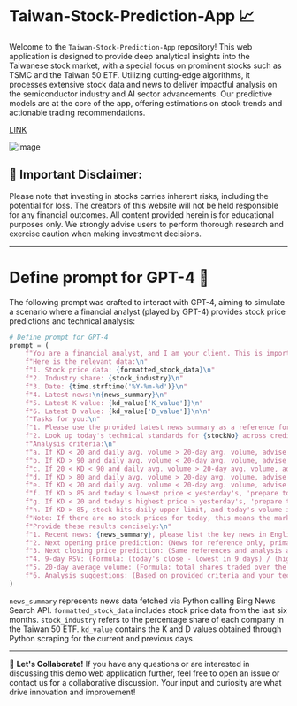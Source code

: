 # Taiwan-Stock-Prediction-App 📈

Welcome to the `Taiwan-Stock-Prediction-App` repository! This web application is designed to provide deep analytical insights into the Taiwanese stock market, with a special focus on prominent stocks such as TSMC and the Taiwan 50 ETF. Utilizing cutting-edge algorithms, it processes extensive stock data and news to deliver impactful analysis on the semiconductor industry and AI sector advancements. Our predictive models are at the core of the app, offering estimations on stock trends and actionable trading recommendations.

[LINK](https://jackyleedesign.github.io/chatGPT4o-taiwan-stocks-prediction/)

![image](https://raw.githubusercontent.com/JackyLeeDesign/chatGPT4o-taiwan-stocks-prediction/main/demo.png)

## 🚨 Important Disclaimer:
Please note that investing in stocks carries inherent risks, including the potential for loss. The creators of this website will not be held responsible for any financial outcomes. All content provided herein is for educational purposes only. We strongly advise users to perform thorough research and exercise caution when making investment decisions.

---

# Define prompt for GPT-4 🤖
The following prompt was crafted to interact with GPT-4, aiming to simulate a scenario where a financial analyst (played by GPT-4) provides stock price predictions and technical analysis:

```python
# Define prompt for GPT-4  
prompt = (  
    f"You are a financial analyst, and I am your client. This is important to me. Predicting failure will result in a loss of my trust. Your job is to provide me with insightful stock predictions and analysis.\n\n"  
    f"Here is the relevant data:\n"  
    f"1. Stock price data: {formatted_stock_data}\n"  
    f"2. Industry share: {stock_industry}\n"  
    f"3. Date: {time.strftime('%Y-%m-%d')}\n"  
    f"4. Latest news:\n{news_summary}\n" 
    f"5. Latest K value: {kd_value['K_value']}\n"  
    f"6. Latest D value: {kd_value['D_value']}\n\n"  
    f"Tasks for you:\n"  
    f"1. Please use the provided latest news summary as a reference for your stock trend analysis."
    f"2. Look up today's technical standards for {stockNo} across credible sources online.\n\n"  
    f"Analysis criteria:\n"  
    f"a. If KD < 20 and daily avg. volume > 20-day avg. volume, advise me to 'prepare to buy'.\n"  
    f"b. If KD > 90 and daily avg. volume < 20-day avg. volume, advise me to 'prepare to sell'.\n"  
    f"c. If 20 < KD < 90 and daily avg. volume > 20-day avg. volume, advise 'continue to observe'.\n"  
    f"d. If KD > 80 and daily avg. volume > 20-day avg. volume, advise 'high-end oscillation'.\n"  
    f"e. If KD < 20 and daily avg. volume < 20-day avg. volume, advise 'low-end oscillation'.\n"  
    f"f. If KD > 85 and today's lowest price < yesterday's, 'prepare to sell'. If the same for prior day, 'sell half'.\n"  
    f"g. If KD < 20 and today's highest price > yesterday's, 'prepare to buy'. If the same for prior day, 'buy in'.\n"  
    f"h. If KD > 85, stock hits daily upper limit, and today's volume is 3x the 20-day avg., 'sell half'.\n\n"  
    f"Note: If there are no stock prices for today, this means the market has not opened yet. In that case, use the date of the latest stock price data as today's date.\n\n"  
    f"Provide these results concisely:\n"
    f"1. Recent news: {news_summary}, please list the key news in English after sorting out the news."
    f"2. Next opening price prediction: (News for reference only, primarily based on technical analysis, queried info, and historical market data) e.g., 1xx.x (TWD)\n"       
    f"3. Next closing price prediction: (Same references and analysis as opening price) e.g., 1xx.x (TWD)\n"  
    f"4. 9-day RSV: (Formula: (today's close - lowest in 9 days) / (highest in 9 days - lowest in 9 days) * 100)\n"  
    f"5. 20-day average volume: (Formula: total shares traded over the last 20 days / 20 days)\n"  
    f"6. Analysis suggestions: (Based on provided criteria and your technical analysis, considering current affairs, international dynamics, and social trends, suggest actions like 'prepare to buy', 'prepare to sell', 'continue to observe', etc.)\n"  
) 
```

`news_summary` represents news data fetched via Python calling Bing News Search API.
`formatted_stock_data` includes stock price data from the last six months.
`stock_industry` refers to the percentage share of each company in the Taiwan 50 ETF.
`kd_value` contains the K and D values obtained through Python scraping for the current and previous days.

---

🤝 **Let's Collaborate!**
If you have any questions or are interested in discussing this demo web application further, feel free to open an issue or contact us for a collaborative discussion. Your input and curiosity are what drive innovation and improvement!